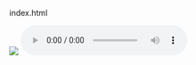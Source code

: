 index.html
<!DOCTYPE html>
   <html>
   <head>
     <title>Danse IA</title>
     <script src="https://cdnjs.cloudflare.com/ajax/libs/gsap/3.12.2/gsap.min.js"></script>
     <link rel="stylesheet" href="style.css">
   </head>
   <body>
     <img id="dancer" src="assets/danseur.jpg">
     <audio id="music" src="assets/musique.mp3" controls></audio>
     <script src="script.js"></script>
   </body>
   </html>